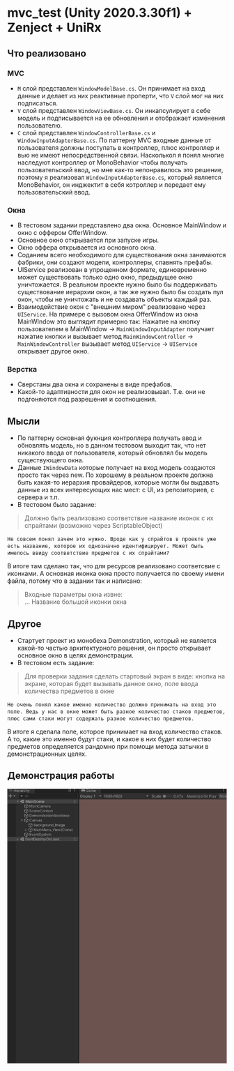 # mvc_test (Unity 2020.3.30f1) + Zenject + UniRx
## Что реализовано

### MVC
- `M` слой представлен `WindowModelBase.cs`. Он принимает на вход данные и делает из них реактивные проперти, что `V` слой мог на них подписаться.
- `V` слой представлен `WindowViewBase.cs`. Он инкапсулирует в себе модель и подписывается на ее обновления и отображает изменения пользователю.
- `C` слой представлен  `WindowControllerBase.cs` и `WindowInputAdapterBase.cs`. По паттерну MVC входные данные от пользователя должны поступать в контроллер, плюс контроллер и вью не имеют непосредственной связи. Насколькол я понял многие наследуют контроллер от MonoBehavior чтобы получать пользовательский ввод, но мне как-то непонравилось это решение, поэтому я реализовал `WindowInputAdapterBase.cs`, который является MonoBehavior, он инджектит в себя котроллер и передает ему пользовательский ввод.

### Окна
- В тестовом задании представлено два окна. Основное MainWindow и окно с оффером OfferWindow.
- Основное окно открывается при запуске игры.
- Окно оффера открывается из основного окна.
- Соданием всего необходимого для существования окна занимаются фабрики, они создают модели, контроллеры, спавнять префабы.
- UIService реализован в упрощенном формате, единовременно может существовать только одно окно, предыдущее окно уничтожается. В реальном проекте нужно было бы поддерживать существование иерархии окон, а так же нужно было бы создать пул окон, чтобы не уничтожать и не создавать объекты каждый раз.
- Взаимодействие окон с "внешним миром" реализовано через `UIService`. На примере с вызовом окна OfferWindow из окна MainWIndow это выглядит примерно так: Нажатие на кнопку пользователем в MainWindow -> `MainWindowInputAdapter` получает нажатие кнопки и вызывает метод `MainWindowController` -> `MainWindowController` вызывает метод `UIService` -> `UIService` открывает другое окно.

### Верстка
- Сверстаны два окна и сохранены в виде префабов.
- Какой-то адаптивности для окон не реализовывал. Т.е. они не подгоняются под разрешения и соотношения.

## Мысли
- По паттерну основная фукнция контроллера получать ввод и обновлять модель, но в данном тестовом выходит так, что нет никакого ввода от пользователя, который обновлял бы модель существующего окна.
- Данные `IWindowData` которые получает на вход модель создаются просто так через new. По хорошему в реальном проекте должна быть какая-то иерархия провайдеров, которые могли бы выдавать данные из всех интересующих нас мест: с UI, из репозиториев, с сервера и т.п.
- В тестовом было задание:
> Должно быть реализовано соответствие название иконок с их спрайтами (возможно через ScriptableObject)

	Не совсем понял зачем это нужно. Вроде как у спрайтов в проекте уже есть название, которое их однозначно идентифицирует. Может быть имелось ввиду соответствие предметов с их спрайтами?
В итоге там сделано так, что для ресурсов реализовано соответсвие с иконками. А основная иконка окна просто получается по своему имени файла, потому что в задании так и написано:
> Входные параметры окна извне:		
...
Название большой иконки окна



## Другое
- Стартует проект из монобеха Demonstration, который не является какой-то частью архитектурного решения, он просто открывает основное окно в целях демонстрации.
- В тестовом есть задание:
> Для проверки задания сделать стартовый экран в виде: кнопка на экране, которая будет вызывать данное окно, поле ввода количества предметов в окне

	Не очень понял какое именно количество должно принимать на вход это поле. Ведь у нас в окне может быть разное количество стаков предметов, плюс сами стаки могут содержать разное количество предметов.
В итоге я сделала поле, которое принимает на вход количество стаков. А то, какие это именно будут стаки, и какое в них будет количество предметов определяется рандомно при помощи метода затычки в демонстрационных целях.

## Демонстрация работы
![](mvc_gif.gif)
